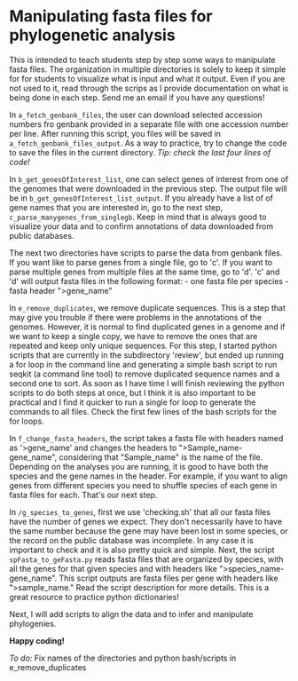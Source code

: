 # Manipulating fasta files for phylogenetic analysis

This is intended to teach students step by step some ways to manipulate fasta 
files. The organization in multiple directories is solely to keep it simple 
for for students to visualize what is input and what it output. Even if you 
are not used to it, read through the scrips as I provide documentation on 
what is being done in each step. Send me an email if you have any questions!

In `a_fetch_genbank_files`, the user can download selected accession numbers 
fro genbank provided in a separate file with one accession number per line. 
After running this script, you files will be saved in 
`a_fetch_genbank_files_output`. As a way to practice, try to change the code
to save the files in the current directory. 
*Tip: check the last four lines of code!*

In `b_get_genesOfInterest_list`, one can select genes of interest from one 
of the genomes that were downloaded in the previous step. The output file will
be in `b_get_genesOfInterest_list_output`. If you already have a list of of 
gene names that you are interested in, go to the next step, 
`c_parse_manygenes_from_singlegb`. Keep in mind that is always good to 
visualize your data and to confirm annotations of data downloaded from public 
databases.

The next two directories have scripts to parse the data from genbank files. 
If you want like to parse genes from a single file, go to 'c'. If you want 
to parse multiple genes from multiple files at the same time, go to 'd'.
'c' and 'd' will output fasta files in the following format:
    - one fasta file per species
    - fasta header ">gene_name"

In `e_remove_duplicates`, we remove duplicate sequences. This is a step that
may give you trouble if there were problems in the annotations of the genomes. 
However, it is normal to find duplicated genes in a genome and if we want to 
keep a single copy, we have to remove the ones that are repeated and keep only 
unique sequences. For this step, I started python scripts that are currently 
in the subdirectory 'review', but ended up running a for loop in the command 
line and generating a simple bash script to run seqkit (a command line tool) 
to remove duplicated sequence names and a second one to sort. As soon as I 
have time I will finish reviewing the python scripts to do both steps at once,
but I think it is also important to be practical and I find it 
quicker to run a single for loop to generate the commands to all files. Check
the first few lines of the bash scripts for the for loops.

In `f_change_fasta_headers`, the script takes a fasta file with headers named as 
'>gene_name' and changes the headers to ">Sample_name-gene_name", considering that
"Sample_name" is the name of the file. Depending on the analyses you are running, 
it is good to have both the species and the gene names in the header. For example,
if you want to align genes from different species you need to shuffle species of 
each gene in fasta files for each. That's our next step.

In `/g_species_to_genes`, first we use 'checking.sh' that all our fasta files have
the number of genes we expect. They don't necessarily have to have the same number 
because the gene may have been lost in some species, or the record on the public
database was incomplete. In any case it is important to check and it is also 
pretty quick and simple.
Next, the script `spFasta_to_geFasta.py` reads fasta files that are organized by
species, with all the genes for that given species and with headers like 
">species_name-gene_name". This script outputs are fasta files per gene with
headers like ">sample_name." Read the script description for more details. This is
a great resource to practice python dictionaries!

Next, I will add scripts to align the data and to infer and manipulate phylogenies.


__Happy coding!__

*To do:*
Fix names of the directories and python bash/scripts in e_remove_duplicates
